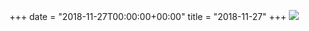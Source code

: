 +++
date = "2018-11-27T00:00:00+00:00"
title = "2018-11-27"
+++
<img class="img-fluid" src="/2018-11-27.jpg" />

